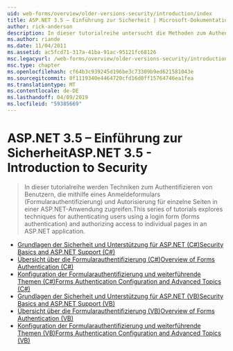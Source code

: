 ```yaml
---
uid: web-forms/overview/older-versions-security/introduction/index
title: ASP.NET 3.5 – Einführung zur Sicherheit | Microsoft-Dokumentation
author: rick-anderson
description: In dieser tutorialreihe untersucht die Methoden zum Authentifizieren von Benutzern, die für einzelne Seiten in ein Anmeldeformular (formularbasierte Authentifizierung) verwenden, und Autorisieren von Zugriff...
ms.author: riande
ms.date: 11/04/2011
ms.assetid: ac5fcd71-317a-41ba-91ac-95121fc68126
msc.legacyurl: /web-forms/overview/older-versions-security/introduction
msc.type: chapter
ms.openlocfilehash: cf64b3c939245d196be3c73309b9ed621581043e
ms.sourcegitcommit: 0f1119340e4464720cfd16d0ff15764746ea1fea
ms.translationtype: MT
ms.contentlocale: de-DE
ms.lasthandoff: 04/09/2019
ms.locfileid: "59385669"
---
```

# <a name="aspnet-35---introduction-to-security"></a><span data-ttu-id="25d05-103">ASP.NET 3.5 – Einführung zur Sicherheit</span><span class="sxs-lookup"><span data-stu-id="25d05-103">ASP.NET 3.5 - Introduction to Security</span></span>

> <span data-ttu-id="25d05-104">In dieser tutorialreihe werden Techniken zum Authentifizieren von Benutzern, die mithilfe eines Anmeldeformulars (Formularauthentifizierung) und Autorisierung für einzelne Seiten in einer ASP.NET-Anwendung zugreifen.</span><span class="sxs-lookup"><span data-stu-id="25d05-104">This series of tutorials explores techniques for authenticating users using a login form (forms authentication) and authorizing access to individual pages in an ASP.NET application.</span></span>


- [<span data-ttu-id="25d05-105">Grundlagen der Sicherheit und Unterstützung für ASP.NET (C#)</span><span class="sxs-lookup"><span data-stu-id="25d05-105">Security Basics and ASP.NET Support (C#)</span></span>](security-basics-and-asp-net-support-cs.md)
- [<span data-ttu-id="25d05-106">Übersicht über die Formularauthentifizierung (C#)</span><span class="sxs-lookup"><span data-stu-id="25d05-106">Overview of Forms Authentication (C#)</span></span>](an-overview-of-forms-authentication-cs.md)
- [<span data-ttu-id="25d05-107">Konfiguration der Formularauthentifizierung und weiterführende Themen (C#)</span><span class="sxs-lookup"><span data-stu-id="25d05-107">Forms Authentication Configuration and Advanced Topics (C#)</span></span>](forms-authentication-configuration-and-advanced-topics-cs.md)
- [<span data-ttu-id="25d05-108">Grundlagen der Sicherheit und Unterstützung für ASP.NET (VB)</span><span class="sxs-lookup"><span data-stu-id="25d05-108">Security Basics and ASP.NET Support (VB)</span></span>](security-basics-and-asp-net-support-vb.md)
- [<span data-ttu-id="25d05-109">Übersicht über die Formularauthentifizierung (VB)</span><span class="sxs-lookup"><span data-stu-id="25d05-109">Overview of Forms Authentication (VB)</span></span>](an-overview-of-forms-authentication-vb.md)
- [<span data-ttu-id="25d05-110">Konfiguration der Formularauthentifizierung und weiterführende Themen (VB)</span><span class="sxs-lookup"><span data-stu-id="25d05-110">Forms Authentication Configuration and Advanced Topics (VB)</span></span>](forms-authentication-configuration-and-advanced-topics-vb.md)
